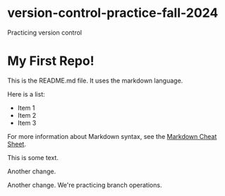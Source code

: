 # version-control-practice-fall-2024
Practicing version control

# My First Repo!

This is the README.md file. It uses the markdown language.

Here is a list:

  + Item 1
  + Item 2
  + Item 3

For more information about Markdown syntax, see the [Markdown Cheat Sheet](https://www.markdownguide.org/cheat-sheet/).

This is some text.

Another change.

Another change. We're practicing branch operations.